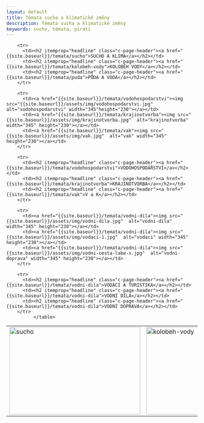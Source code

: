 ```yaml
---
layout: default
title: Témata sucha a klimatické změny
description: Témata sucha a klimatické změny
keywords: sucho, témata, piráti
---
```

<div class="o-section">
  <div class="row">
              <table class="u-1margin--top">
		<tr>
		  <td><a href="{{site.baseurl}}/temata/sucho"><img src="{{site.baseurl}}/assets/img/sucho.jpg"  alt="sucho" width="345" height="230"></a></td>
		  <td><a href="{{site.baseurl}}/temata/kolobeh-vody"><img src="{{site.baseurl}}/assets/img/kolobeh-vody.jpg"   alt="kolobeh-vody" width="345" height="230"></a></td>
		  <td><a href="{{site.baseurl}}/temata/puda"><img src="{{site.baseurl}}/assets/img/puda.jpg"   alt="puda" width="345" height="230"></a></td>
		</tr>

		<tr>
		  <td><h2 itemprop="headline" class="c-page-header"><a href="{{site.baseurl}}/temata/sucho">SUCHO A KLIMA</a></h2></td>
		  <td><h2 itemprop="headline" class="c-page-header"><a href="{{site.baseurl}}/temata/kolobeh-vody">KOLOBĚH VODY</a></h2></td>
		  <td><h2 itemprop="headline" class="c-page-header"><a href="{{site.baseurl}}/temata/puda">PŮDA A VODA</a></h2></td>
		</tr>

		<tr>
		  <td><a href="{{site.baseurl}}/temata/vodohospodarstvi"><img src="{{site.baseurl}}/assets/img/vodohospodarstvi.jpg"  alt="vodohospodarstvi" width="345"height="230"></a></td>
		  <td><a href="{{site.baseurl}}/temata/krajinotvorba"><img src="{{site.baseurl}}/assets/img/krajinotvorba.jpg"  alt="krajinotvorba" width="345" height="230"></a></td>
		  <td><a href="{{site.baseurl}}/temata/vak"><img src="{{site.baseurl}}/assets/img/vak.jpg"  alt="vak" width="345" height="230"></a></td>
		</tr>

		<tr>
		  <td><h2 itemprop="headline" class="c-page-header"><a href="{{site.baseurl}}/temata/vodohospodarstvi">VODOHOSPODÁŘSTVÍ</a></h2></td>
		  <td><h2 itemprop="headline" class="c-page-header"><a href="{{site.baseurl}}/temata/krajinotvorba">KRAJINOTVORBA</a></h2></td>
		  <td><h2 itemprop="headline" class="c-page-header"><a href="{{site.baseurl}}/temata/vak">V a K</a></h2></td>
		</tr>              

		<tr>
		  <td><a href="{{site.baseurl}}/temata/vodni-dila"><img src="{{site.baseurl}}/assets/img/vodni-dila.jpg"  alt="vodni-dila" width="345" height="230"></a></td>
		  <td><a href="{{site.baseurl}}/temata/vodni-dila"><img src="{{site.baseurl}}/assets/img/vodaci-1.jpg"  alt="vodaci" width="345" height="230"></a></td>
		  <td><a href="{{site.baseurl}}/temata/vodni-dila"><img src="{{site.baseurl}}/assets/img/vodni-cesta-labe-s.jpg"  alt="vodni-doprava" width="345" height="230"></a></td>                  
		</tr>

		<tr>
		  <td><h2 itemprop="headline" class="c-page-header"><a href="{{site.baseurl}}/temata/vodni-dila">VODÁCI A TURISTIKA</a></h2></td>
		  <td><h2 itemprop="headline" class="c-page-header"><a href="{{site.baseurl}}/temata/vodni-dila">VODNÍ DÍLA</a></h2></td>                  
		  <td><h2 itemprop="headline" class="c-page-header"><a href="{{site.baseurl}}/temata/vodni-dila">VODNÍ DOPRAVA</a></h2></td>
		</tr>
              </table>  
  </div>
</div>
